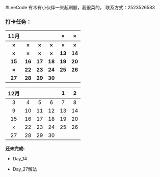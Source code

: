 #LeeCode
有木有小伙伴一来起刷题，我很菜的。
联系方式：2523526583

### 打卡任务：

| **11月** |        |        |        | **×**  | **×**  |
| :------: | :----: | :----: | :----: | :----: | :----: |
|  **×**   | **×**  | **×**  | **×**  | **×**  | **×**  |
|  **×**   | **×**  | **×**  | **×**  | **13** | **14** |
|  **15**  | **16** | **17** | **18** | **19** | **20** |
|  **×**   | **22** | **23** | **24** | **25** | **26** |
|  **27**  | **28** | **29** | **30** |        |        |

| **12月** |      |      |      | **1** |  2   |
| :------: | :--: | :--: | :--: | :---: | :--: |
|    3     |  4   |  5   |  6   |   7   |  8   |
|    9     |  10  |  11  |  12  |  13   |  14  |
|    15    |  16  |  17  |  18  |  19   |  20  |
|    ×     |  22  |  23  |  24  |  25   |  26  |
|    27    |  28  |  29  |  30  |       |      |

**还未完成:**

- Day_14

- Day_27解法
